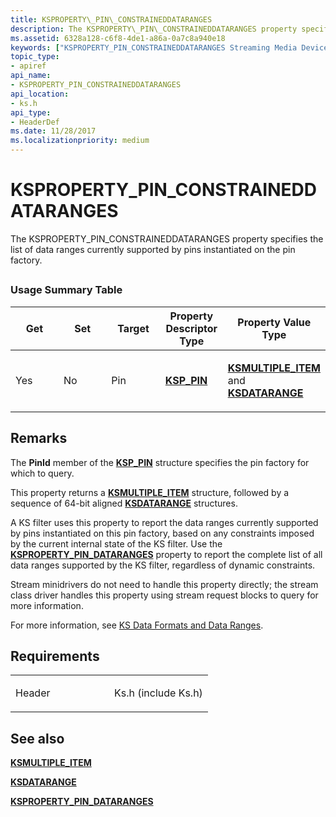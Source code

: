 ```yaml
---
title: KSPROPERTY\_PIN\_CONSTRAINEDDATARANGES
description: The KSPROPERTY\_PIN\_CONSTRAINEDDATARANGES property specifies the list of data ranges currently supported by pins instantiated on the pin factory.
ms.assetid: 6328a128-c6f8-4de1-a86a-0a7c8a940e18
keywords: ["KSPROPERTY_PIN_CONSTRAINEDDATARANGES Streaming Media Devices"]
topic_type:
- apiref
api_name:
- KSPROPERTY_PIN_CONSTRAINEDDATARANGES
api_location:
- ks.h
api_type:
- HeaderDef
ms.date: 11/28/2017
ms.localizationpriority: medium
---
```


# KSPROPERTY\_PIN\_CONSTRAINEDDATARANGES


The KSPROPERTY\_PIN\_CONSTRAINEDDATARANGES property specifies the list of data ranges currently supported by pins instantiated on the pin factory.

## <span id="ddk_ksproperty_pin_constraineddataranges_ks"></span><span id="DDK_KSPROPERTY_PIN_CONSTRAINEDDATARANGES_KS"></span>


### Usage Summary Table

<table>
<colgroup>
<col width="20%" />
<col width="20%" />
<col width="20%" />
<col width="20%" />
<col width="20%" />
</colgroup>
<thead>
<tr class="header">
<th>Get</th>
<th>Set</th>
<th>Target</th>
<th>Property Descriptor Type</th>
<th>Property Value Type</th>
</tr>
</thead>
<tbody>
<tr class="odd">
<td><p>Yes</p></td>
<td><p>No</p></td>
<td><p>Pin</p></td>
<td><p><a href="https://docs.microsoft.com/windows-hardware/drivers/ddi/ks/ns-ks-ksp_pin" data-raw-source="[&lt;strong&gt;KSP_PIN&lt;/strong&gt;](https://docs.microsoft.com/windows-hardware/drivers/ddi/ks/ns-ks-ksp_pin)"><strong>KSP_PIN</strong></a></p></td>
<td><p><a href="https://docs.microsoft.com/windows-hardware/drivers/ddi/ks/ns-ks-ksmultiple_item" data-raw-source="[&lt;strong&gt;KSMULTIPLE_ITEM&lt;/strong&gt;](https://docs.microsoft.com/windows-hardware/drivers/ddi/ks/ns-ks-ksmultiple_item)"><strong>KSMULTIPLE_ITEM</strong></a> and <a href="https://docs.microsoft.com/previous-versions/ff561658(v=vs.85)" data-raw-source="[&lt;strong&gt;KSDATARANGE&lt;/strong&gt;](https://docs.microsoft.com/previous-versions/ff561658(v=vs.85))"><strong>KSDATARANGE</strong></a></p></td>
</tr>
</tbody>
</table>

 

Remarks
-------

The **PinId** member of the [**KSP\_PIN**](https://docs.microsoft.com/windows-hardware/drivers/ddi/ks/ns-ks-ksp_pin) structure specifies the pin factory for which to query.

This property returns a [**KSMULTIPLE\_ITEM**](https://docs.microsoft.com/windows-hardware/drivers/ddi/ks/ns-ks-ksmultiple_item) structure, followed by a sequence of 64-bit aligned [**KSDATARANGE**](https://docs.microsoft.com/previous-versions/ff561658(v=vs.85)) structures.

A KS filter uses this property to report the data ranges currently supported by pins instantiated on this pin factory, based on any constraints imposed by the current internal state of the KS filter. Use the [**KSPROPERTY\_PIN\_DATARANGES**](ksproperty-pin-dataranges.md) property to report the complete list of all data ranges supported by the KS filter, regardless of dynamic constraints.

Stream minidrivers do not need to handle this property directly; the stream class driver handles this property using stream request blocks to query for more information.

For more information, see [KS Data Formats and Data Ranges](https://docs.microsoft.com/windows-hardware/drivers/stream/ks-data-formats-and-data-ranges).

Requirements
------------

<table>
<colgroup>
<col width="50%" />
<col width="50%" />
</colgroup>
<tbody>
<tr class="odd">
<td><p>Header</p></td>
<td>Ks.h (include Ks.h)</td>
</tr>
</tbody>
</table>

## See also


[**KSMULTIPLE\_ITEM**](https://docs.microsoft.com/windows-hardware/drivers/ddi/ks/ns-ks-ksmultiple_item)

[**KSDATARANGE**](https://docs.microsoft.com/previous-versions/ff561658(v=vs.85))

[**KSPROPERTY\_PIN\_DATARANGES**](ksproperty-pin-dataranges.md)

 

 






